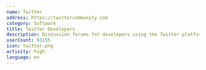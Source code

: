 ```yaml
---
name: Twitter
address: https://twittercommunity.com
category: Software
title: Twitter Developers
description: Discussion forums for developers using the Twitter platform and APIs
userCount: 93155
icon: twitter.png
activity: high
language: en
---
```

